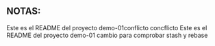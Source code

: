 ## NOTAS:
Este es el README del proyecto demo-01conflicto
concflicto
Este es el README del proyecto demo-01
cambio para comprobar stash y rebase